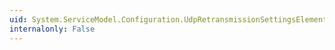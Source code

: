 ```yaml
---
uid: System.ServiceModel.Configuration.UdpRetransmissionSettingsElement.MaxMulticastRetransmitCount
internalonly: False
---
```


